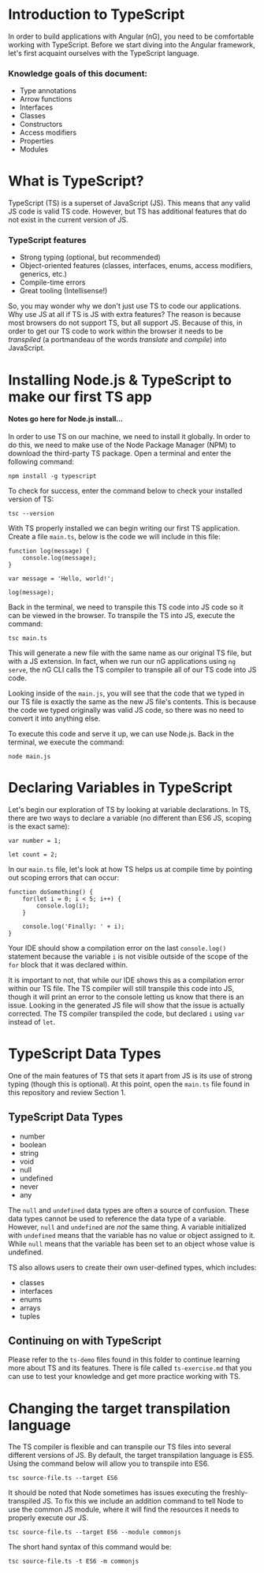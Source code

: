 # Introduction to TypeScript

In order to build applications with Angular (nG), you need to be comfortable working with TypeScript. Before we start diving into the Angular framework, let's first acquaint ourselves with the TypeScript language.

### Knowledge goals of this document:

* Type annotations
* Arrow functions
* Interfaces
* Classes
* Constructors
* Access modifiers
* Properties
* Modules

# What is TypeScript?

TypeScript (TS) is a superset of JavaScript (JS). This means that any valid JS code is valid TS code. However, but TS has additional features that do not exist in the current version of JS.

### TypeScript features

* Strong typing (optional, but recommended)
* Object-oriented features (classes, interfaces, enums, access modifiers, generics, etc.)
* Compile-time errors
* Great tooling (Intellisense!)

So, you may wonder why we don't just use TS to code our applications. Why use JS at all if TS is JS with extra features? The reason is because most browsers do not support TS, but all support JS. Because of this, in order to get our TS code to work within the browser it needs to be _*transpiled*_ (a portmandeau of the words _translate_ and _compile_) into JavaScript.

# Installing Node.js & TypeScript to make our first TS app

#### Notes go here for Node.js install...

In order to use TS on our machine, we need to install it globally. In order to do this, we need to make use of the Node Package Manager (NPM) to download the third-party TS package. Open a terminal and enter the following command:

`npm install -g typescript`

To check for success, enter the command below to check your installed version of TS:

`tsc --version`

With TS properly installed we can begin writing our first TS application. Create a file `main.ts`, below is the code we will include in this file:

    function log(message) {
        console.log(message);
    }

    var message = 'Hello, world!';

    log(message);

Back in the terminal, we need to transpile this TS code into JS code so it can be viewed in the browser. To transpile the TS into JS, execute the command:

`tsc main.ts`

This will generate a new file with the same name as our original TS file, but with a JS extension. In fact, when we run our nG applications using `ng serve`, the nG CLI calls the TS compiler to transpile all of our TS code into JS code.

Looking inside of the `main.js`, you will see that the code that we typed in our TS file is exactly the same as the new JS file's contents. This is because the code we typed originally was valid JS code, so there was no need to convert it into anything else.

To execute this code and serve it up, we can use Node.js. Back in the terminal, we execute the command:

`node main.js`

# Declaring Variables in TypeScript

Let's begin our exploration of TS by looking at variable declarations. In TS, there are two ways to declare a variable (no different than ES6 JS, scoping is the exact same):

`var number = 1;`

`let count = 2;`

In our `main.ts` file, let's look at how TS helps us at compile time by pointing out scoping errors that can occur:

    function doSomething() {
        for(let i = 0; i < 5; i++) {
            console.log(i);
        }

        console.log('Finally: ' + i);
    }

Your IDE should show a compilation error on the last `console.log()` statement because the variable `i` is not visible outside of the scope of the `for` block that it was declared within.

It is important to not, that while our IDE shows this as a compilation error within our TS file. The TS compiler will still transpile this code into JS, though it will print an error to the console letting us know that there is an issue. Looking in the generated JS file will show that the issue is actually corrected. The TS compiler transpiled the code, but declared `i` using `var` instead of `let`.

# TypeScript Data Types

One of the main features of TS that sets it apart from JS is its use of strong typing (though this is optional). At this point, open the `main.ts` file found in this repository and review Section 1. 

## TypeScript Data Types

* number
* boolean
* string
* void
* null
* undefined
* never
* any

The `null` and `undefined` data types are often a source of confusion. These data types cannot be used to reference the data type of a variable. However, `null` and `undefined` are _not_ the same thing. A variable initialized with `undefined` means that the variable has no value or object assigned to it. While `null` means that the variable has been set to an object whose value is undefined.

TS also allows users to create their own user-defined types, which includes:

* classes
* interfaces
* enums
* arrays
* tuples

## Continuing on with TypeScript

Please refer to the `ts-demo` files found in this folder to continue learning more about TS and its features. There is file called `ts-exercise.md` that you can use to test your knowledge and get more practice working with TS.

# Changing the target transpilation language

The TS compiler is flexible and can transpile our TS files into several different versions of JS. By default, the target transpilation language is ES5. Using the command below will allow you to transpile into ES6. 

    tsc source-file.ts --target ES6

It should be noted that Node sometimes has issues executing the freshly-transpiled JS. To fix this we include an addition command to tell Node to use the common JS module, where it will find the resources it needs to properly execute our JS.

    tsc source-file.ts --target ES6 --module commonjs

The short hand syntax of this command would be:

    tsc source-file.ts -t ES6 -m commonjs